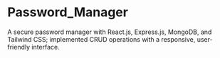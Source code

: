 # Password_Manager
A secure password manager with React.js, Express.js, MongoDB, and Tailwind CSS; implemented CRUD operations with a responsive, user-friendly interface.
